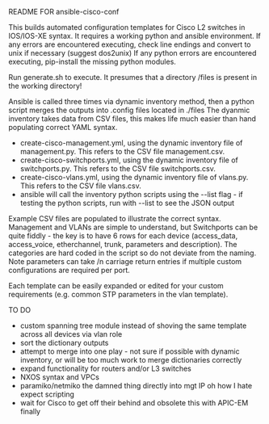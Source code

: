 README FOR ansible-cisco-conf

This builds automated configuration templates for Cisco L2 switches in IOS/IOS-XE syntax.
It requires a working python and ansible environment.
If any errors are encountered executing, check line endings and convert to unix if necessary (suggest dos2unix)
If any python errors are encountered executing, pip-install the missing python modules.

Run generate.sh to execute. 
It presumes that a directory /files is present in the working directory!

Ansible is called three times via dynamic inventory method, then a python script merges the outputs into <hostname>.config files
located in ./files
The dyanmic inventory takes data from CSV files, this makes life much easier than hand populating correct YAML syntax.

- create-cisco-management.yml, using the dynamic inventory file of management.py. This refers to the CSV file management.csv.
- create-cisco-switchports.yml, using the dynamic inventory file of switchports.py. This refers to the CSV file switchports.csv.
- create-cisco-vlans.yml, using the dynamic inventory file of vlans.py. This refers to the CSV file vlans.csv.
- ansible will call the inventory python scripts using the --list flag - if testing the python scripts, run with --list to see the JSON output

Example CSV files are populated to illustrate the correct syntax. Management and VLANs are simple to understand, but Switchports can be 
quite fiddly - the key is to have 6 rows for each device (access_data, access_voice, etherchannel, trunk, parameters and description). 
The categories are hard coded in the script so do not deviate from the naming.
Note parameters can take /n carriage return entries if multiple custom configurations are required per port.

Each template can be easily expanded or edited for your custom requirements (e.g. common STP parameters in the vlan template). 

TO DO
- custom spanning tree module instead of shoving the same template across all devices via vlan role
- sort the dictionary outputs
- attempt to merge into one play - not sure if possible with dynamic inventory, or will be too much work to merge dictionaries correctly
- expand functionality for routers and/or L3 switches
- NXOS syntax and VPCs
- paramiko/netmiko the damned thing directly into mgt IP oh how I hate expect scripting
- wait for Cisco to get off their behind and obsolete this with APIC-EM finally

